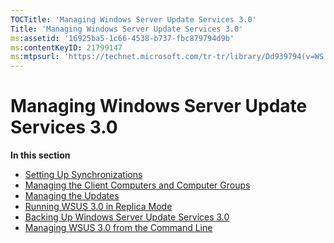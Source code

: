 ```yaml
---
TOCTitle: 'Managing Windows Server Update Services 3.0'
Title: 'Managing Windows Server Update Services 3.0'
ms:assetid: '16925ba5-1c66-4538-b737-fbc879794d9b'
ms:contentKeyID: 21799147
ms:mtpsurl: 'https://technet.microsoft.com/tr-tr/library/Dd939794(v=WS.10)'
---
```


Managing Windows Server Update Services 3.0
===========================================

**In this section**

-   [Setting Up Synchronizations](https://technet.microsoft.com/885cf0be-9cdf-4c45-a54f-944bf1f35a48)
-   [Managing the Client Computers and Computer Groups](https://technet.microsoft.com/5549522b-8fb2-4376-8982-66ae9bbcc72e)
-   [Managing the Updates](https://technet.microsoft.com/d115658a-9e26-49c5-bccb-8d00038fad9d)
-   [Running WSUS 3.0 in Replica Mode](https://technet.microsoft.com/bbcd889e-3d5d-4e68-9357-fa85b4685fed)
-   [Backing Up Windows Server Update Services 3.0](https://technet.microsoft.com/df778948-c8eb-4b09-8db3-94a496340713)
-   [Managing WSUS 3.0 from the Command Line](https://technet.microsoft.com/4d4b90e9-bbb2-429a-92c9-1e5388240416)
